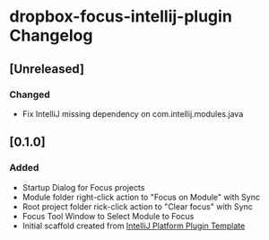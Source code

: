 <!-- Keep a Changelog guide -> https://keepachangelog.com -->

# dropbox-focus-intellij-plugin Changelog

## [Unreleased]
### Changed
- Fix IntelliJ missing dependency on com.intellij.modules.java

## [0.1.0]
### Added
- Startup Dialog for Focus projects
- Module folder right-click action to "Focus on Module" with Sync
- Root project folder rick-click action to "Clear focus" with Sync
- Focus Tool Window to Select Module to Focus
- Initial scaffold created from [IntelliJ Platform Plugin Template](https://github.com/JetBrains/intellij-platform-plugin-template)

